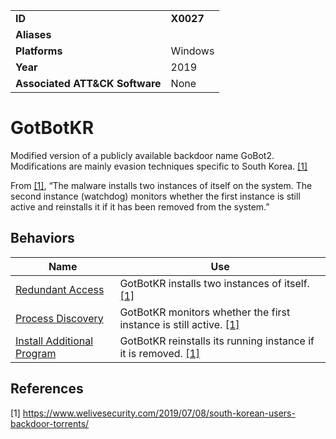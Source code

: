 |||
|---------|------------------------|
|**ID**|**X0027**|
|**Aliases**| |
|**Platforms**|Windows|
|**Year**| 2019 |
|**Associated ATT&CK Software**|None|

GotBotKR
========
Modified version of a publicly available backdoor name GoBot2. Modifications are mainly evasion techniques specific to South Korea. [[1]](#1)

From [[1]](#1), “The malware installs two instances of itself on the system. The second instance (watchdog) monitors whether the first instance is still active and reinstalls it if it has been removed from the system.”

Behaviors
---------
|Name|Use|
|---------------------|-------------------------------------------------------|
| [Redundant Access](https://github.com/MBCProject/mbc-markdown/blob/master/defense-evasion/redundant-access.md) | GotBotKR installs two instances of itself. [[1]](#1)|
| [Process Discovery](https://github.com/MBCProject/mbc-markdown/blob/master/discovery/process-discover.md) | GotBotKR monitors whether the first instance is still active. [[1]](#1)|
| [Install Additional Program](https://github.com/MBCProject/mbc-markdown/blob/master/execution/install-prog.md) | GotBotKR reinstalls its running instance if it is removed. [[1]](#1)|

References
----------
<a name="1">[1]</a> https://www.welivesecurity.com/2019/07/08/south-korean-users-backdoor-torrents/
